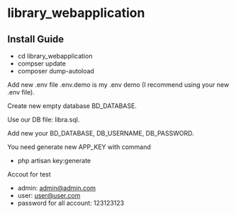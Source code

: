 # library_webapplication

## Install Guide
- cd library_webapplication
- compser update
- composer dump-autoload

Add new .env file
.env.demo is my .env demo (I recommend using your new .env file).

Create new empty database BD_DATABASE.

Use our DB file: libra.sql.

Add new your BD_DATABASE, DB_USERNAME, DB_PASSWORD.

You need generate new APP_KEY with command
- php artisan key:generate

Accout for test
- admin: admin@admin.com
- user: user@user.com
- password for all account: 123123123
